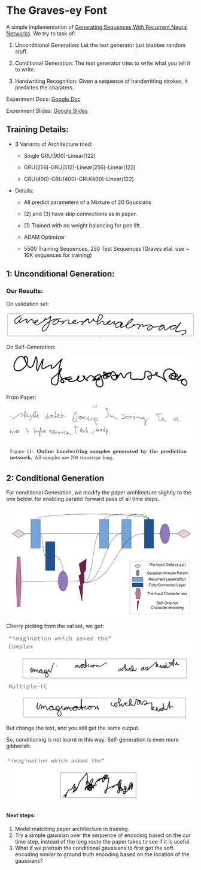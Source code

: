 # The Graves-ey Font

A simple implementation of [Generating Sequences With Recurrent Neural Networks](https://arxiv.org/abs/1308.0850). We try to task of:

1) Unconditional Generation: Let the text generator just blabber random stuff. 

2) Conditional Generation: The text generator tries to write what you tell it to write.

3) Handwriting Recognition: Given a sequence of handwritting strokes, it predictes the charaters.

Experiment Docs: [Google Doc](https://docs.google.com/document/d/1HpNZtQtLDDAM9jQ106UIA4NGUZ2Xedkjni9cu1K8n6U/edit?usp=sharing)

Experiment Slides: [Google Slides](https://docs.google.com/presentation/d/1uS5VWx0Xw61nqVMkHyiOVLBMG1RDt8f02TQLJpUGKuM/edit?usp=sharing)

## Training Details:

* 3 Variants of Architecture tried:

  *  Single GRU(900)-Linear(122)
  
  *  GRU(256)-GRU(512)-Linear(256)-Linear(122)
  
  *  GRU(400)-GRU(400)-GRU(400)-Linear(122)

* Details: 
  
  * All predict parameters of a Mixture of 20 Gaussians
  
  * (2) and (3) have skip connections as in paper. 

  * (1) Trained with no weight balancing for pen lift.

  * ADAM Optimizer

  * 5500 Training Sequences, 250 Test Sequences (Graves etal. use ~ 10K sequences for training)


## 1: Unconditional Generation:

### Our Results:

On validation set:

![val](misc/handwriting.png)

On Self-Generation:

![sg](misc/self_hw_1.png)

From Paper:

![sg](misc/self_hw_2.png)

## 2: Conditional Generation

For conditional Generation, we modify the paper architecture slightly to the one below, for enabling parallel forward pass of all time steps.

![alt](misc/architecture.png)

Cherry picking from the val set, we get:

![alt](misc/conditional_hw_1.png)

But change the text, and you still get the same output.

So, conditioning is not learnt in this way. Self-generation is even more gibberish:

![alt](misc/conditional_hw_2.png)


#### Next steps:

1) Model matching paper architecture in training.
2) Try a simple gaussian over the sequence of encoding based on the cur time step, instead of the long route the paper takes to see if it is useful.
2) What if we pretrain the conditional gaussians to first get the soft encoding similar to ground truth encoding based on the location of the gaussians?


